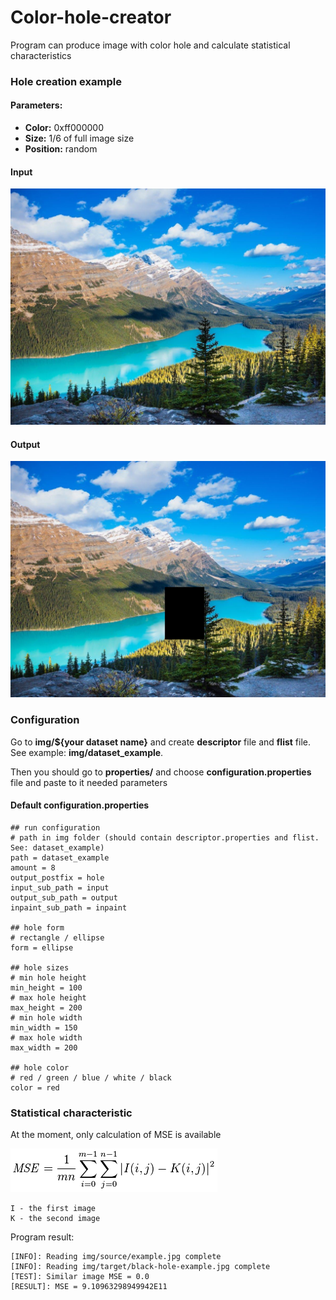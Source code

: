 # Color-hole-creator

Program can produce image with color hole and calculate statistical characteristics

### Hole creation example

#### Parameters:

   - **Color:** 0xff000000
   - **Size:** 1/6 of full image size
   - **Position:** random

#### Input

![](https://github.com/NikitaDestrain/color-hole-creator/blob/master/readme-resources/example.jpg)

#### Output

![](https://github.com/NikitaDestrain/color-hole-creator/blob/master/readme-resources/black-hole-example.jpg)

### Configuration

Go to **img/${your dataset name}** and create **descriptor** file and **flist** file. See example: **img/dataset_example**.

Then you should go to **properties/** and choose **configuration.properties** file and paste to it needed parameters

#### Default configuration.properties

```
## run configuration
# path in img folder (should contain descriptor.properties and flist. See: dataset_example)
path = dataset_example
amount = 8
output_postfix = hole
input_sub_path = input
output_sub_path = output
inpaint_sub_path = inpaint

## hole form
# rectangle / ellipse
form = ellipse

## hole sizes
# min hole height
min_height = 100
# max hole height
max_height = 200
# min hole width
min_width = 150
# max hole width
max_width = 200

## hole color
# red / green / blue / white / black
color = red
```

### Statistical characteristic

At the moment, only calculation of MSE is available

![](https://github.com/NikitaDestrain/color-hole-creator/blob/master/readme-resources/mse.PNG)

```
I - the first image 
K - the second image
```

Program result:

```
[INFO]: Reading img/source/example.jpg complete
[INFO]: Reading img/target/black-hole-example.jpg complete
[TEST]: Similar image MSE = 0.0
[RESULT]: MSE = 9.10963298949942E11
```
